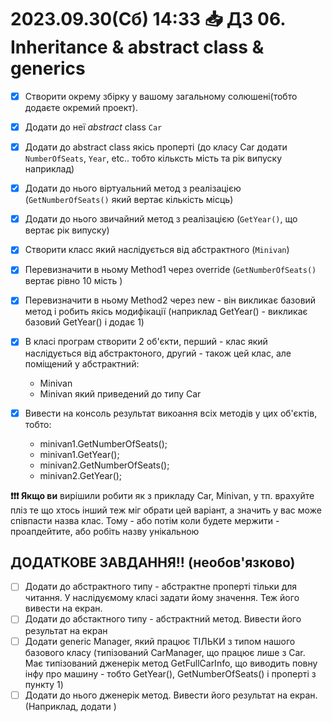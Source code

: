 ﻿# 2023.09.30(Сб) 14:33 📥 ДЗ 06. Inheritance & abstract class & generics 

- [x] Створити окрему збірку у вашому загальному солюшені(тобто додаєте окремий проект).
- [x] Додати до неї *abstract* class `Car`
- [x] Додати до abstract class якісь проперті (до класу Car додати `NumberOfSeats`, `Year`, etc.. тобто кільксть мість та рік випуску наприклад)
- [x] Додати до нього віртуальний метод з реалізацією (`GetNumberOfSeats()` який вертає кількість місць)
- [x] Додати до нього звичайний метод з реалізацією (`GetYear()`, що вертає рік випуску)
- [x] Створити класс який наслідується від абстрактного (`Minivan`)
- [x] Перевизначити в ньому Method1 через override (`GetNumberOfSeats()` вертає рівно 10 мість )
- [x] Перевизначити в ньому Method2 через new - він викликає базовий метод і робить якісь модифікації (наприклад GetYear() - викликає базовий GetYear() і додає 1)
- [x] В класі програм створити 2 об'єкти, перший - клас який наслідується від абстрактоного, другий - також цей клас, але поміщений у абстрактний:

    - Minivan 
    - Minivan який приведений до типу Car

- [x] Вивести на консоль результат викоання всіх методів у цих об'єктів, тобто:

    - minivan1.GetNumberOfSeats();
    - minivan1.GetYear();
    - minivan2.GetNumberOfSeats();
    - minivan2.GetYear();

**❗❗❗ Якщо ви** вирішили робити як з прикладу Car, Minivan, у тп. врахуйте пліз те що хтось інший теж міг обрати цей варіант, а значить у вас може співпасти назва клас. Тому - або потім коли будете мержити - проапдейтите, або робіть назву унікальною

## ДОДАТКОВЕ ЗАВДАННЯ!! (необов'язково)

- [ ] Додати до абстрактного типу - абстрактне проперті тільки для читання. У наслідуємому класі задати йому значення. Теж його вивести на екран.
- [ ] Додати до абстактного типу - абстрактний метод. Вивести його результат на екран
- [ ] Дoдати generic Manager, який працює ТІЛЬКИ з типом нашого базового класу (типізований CarManager, що працює лише з Car. Має типізований дженерік метод GetFullCarInfo, що виводить повну інфу про машину - тобто GetYear(), GetNumberOfSeats() і проперті з пункту 1)
- [ ] Додати до нього дженерік метод. Вивести його результат на екран. (Наприклад, додати )
